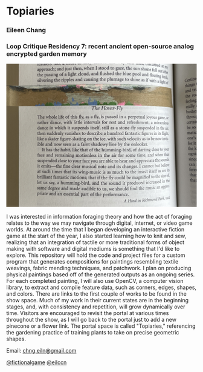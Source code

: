 # Topiaries
### Eileen Chang 

### Loop Critique Residency 7: recent ancient open-source analog encrypted garden memory
![alt text](https://github.com/eilccn/topiaries-info/blob/main/flowers/thehoverfly.jpg)

I was interested in information foraging theory and how the act of foraging relates to the way we may navigate through digital, internet, or video game worlds. At around the time that I began developing an interactive fiction game at the start of the year, I also started learning how to knit and sew, realizing that an integration of tactile or more traditional forms of object making with software and digital mediums is something that I'd like to explore. This repository will hold the code and project files for a custom program that generates compositions for paintings resembling textile weavings, fabric mending techniques, and patchwork. I plan on producing physical paintings based off of the generated outputs as an ongoing series. For each completed painting, I will also use OpenCV, a computer vision library, to extract and compile feature data, such as corners, edges, shapes, and colors. There are links to the first couple of works to be found in the show space. Much of my work in their current states are in the beginning stages, and, with consistency and repetition, will grow dynamically over time. Visitors are encouraged to revisit the portal at various times throughout the show, as I will go back to the portal just to add a new pinecone or a flower link. The portal space is called "Topiaries," referencing the gardening practice of training plants to take on precise geometric shapes. 

Email: chng.eiln@gmail.com

[@fictionalgame](https://twitter.com/fictionalgame) [@eilccn](https://eilccn.itch.io/garden-of-loom)






